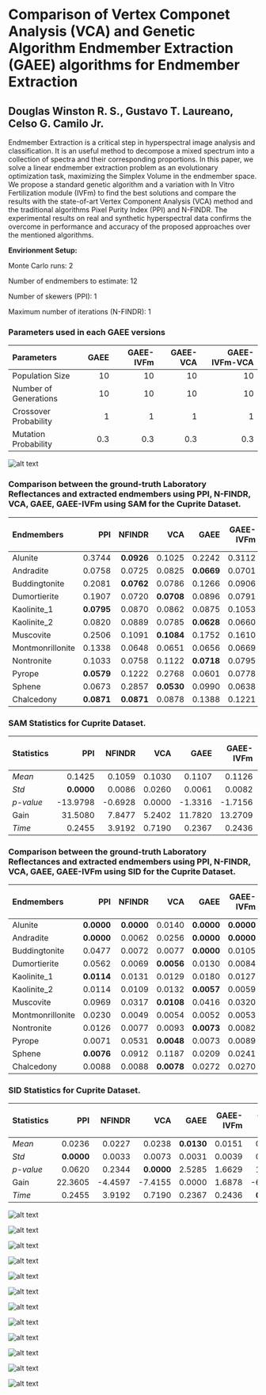 # Comparison of Vertex Componet Analysis (VCA) and Genetic Algorithm Endmember Extraction (GAEE) algorithms for Endmember Extraction

## Douglas Winston R. S., Gustavo T. Laureano, Celso G. Camilo Jr.

Endmember Extraction is a critical step in hyperspectral image analysis and classification. It is an useful method to decompose a mixed spectrum into a collection of spectra and their corresponding proportions. In this paper, we solve a linear endmember extraction problem as an evolutionary optimization task, maximizing the Simplex Volume in the endmember space. We propose a standard genetic algorithm and a variation with In Vitro Fertilization module (IVFm) to find the best solutions and compare the results with the state-of-art Vertex Component Analysis (VCA) method and the traditional algorithms Pixel Purity Index (PPI) and N-FINDR. The experimental results on real and synthetic hyperspectral data confirms the overcome in performance and accuracy of the proposed approaches over the mentioned algorithms.

**Envirionment Setup:**

Monte Carlo runs: 2 

Number of endmembers to estimate: 12 

Number of skewers (PPI): 1 

Maximum number of iterations (N-FINDR): 1 

### Parameters used in each GAEE versions

| Parameters            |   GAEE |   GAEE-IVFm |   GAEE-VCA |   GAEE-IVFm-VCA |
|:----------------------|-------:|------------:|-----------:|----------------:|
| Population Size       |   10   |        10   |       10   |            10   |
| Number of Generations |   10   |        10   |       10   |            10   |
| Crossover Probability |    1   |         1   |        1   |             1   |
| Mutation Probability  |    0.3 |         0.3 |        0.3 |             0.3 |

![alt text](./IMAGES/Convergence.png)

### Comparison between the ground-truth Laboratory Reflectances and extracted endmembers using PPI, N-FINDR, VCA, GAEE, GAEE-IVFm using SAM for the Cuprite Dataset.

| Endmembers       |    PPI |   NFINDR |    VCA |   GAEE |   GAEE-IVFm |   GAEE-VCA |   GAEE-IVFm-VCA |
|:-----------------|-------:|---------:|-------:|-------:|------------:|-----------:|----------------:|
| Alunite          | 0.3744 |   **0.0926** | 0.1025 | 0.2242 |      0.3112 |     **0.0926** |          **0.0926** |
| Andradite        | 0.0758 |   0.0725 | 0.0825 | **0.0669** |      0.0701 |     0.0710 |          0.0789 |
| Buddingtonite    | 0.2081 |   **0.0762** | 0.0786 | 0.1266 |      0.0906 |     0.1550 |          **0.0762** |
| Dumortierite     | 0.1907 |   0.0720 | **0.0708** | 0.0896 |      0.0791 |     0.0755 |          0.1209 |
| Kaolinite_1      | **0.0795** |   0.0870 | 0.0862 | 0.0875 |      0.1053 |     0.0870 |          0.0870 |
| Kaolinite_2      | 0.0820 |   0.0889 | 0.0785 | **0.0628** |      0.0660 |     0.0936 |          0.0658 |
| Muscovite        | 0.2506 |   0.1091 | **0.1084** | 0.1752 |      0.1610 |     0.1825 |          0.1211 |
| Montmonrillonite | 0.1338 |   0.0648 | 0.0651 | 0.0656 |      0.0669 |     0.0657 |          **0.0646** |
| Nontronite       | 0.1033 |   0.0758 | 0.1122 | **0.0718** |      0.0795 |     0.0789 |          0.0801 |
| Pyrope           | **0.0579** |   0.1222 | 0.2768 | 0.0601 |      0.0778 |     0.0670 |          0.0588 |
| Sphene           | 0.0673 |   0.2857 | **0.0530** | 0.0990 |      0.0638 |     0.1000 |          0.2182 |
| Chalcedony       | **0.0871** |   **0.0871** | 0.0878 | 0.1388 |      0.1221 |     **0.0871** |          **0.0871** |

### SAM Statistics for Cuprite Dataset. 

| Statistics   |      PPI |   NFINDR |    VCA |    GAEE |   GAEE-IVFm |   GAEE-VCA |   GAEE-IVFm-VCA |
|:-------------|---------:|---------:|-------:|--------:|------------:|-----------:|----------------:|
| _Mean_       |   0.1425 |   0.1059 | 0.1030 |  0.1107 |      0.1126 |     0.1040 |          **0.0976** |
| _Std_        |   **0.0000** |   0.0086 | 0.0260 |  0.0061 |      0.0082 |     0.0142 |          0.0018 |
| _p-value_    | -13.9798 |  -0.6928 | 0.0000 | -1.3316 |     -1.7156 |    **-0.1215** |          1.6440 |
| Gain         |  31.5080 |   7.8477 | 5.2402 | 11.7820 |     13.2709 |     6.1464 |         **-0.0000** |
| _Time_       |   0.2455 |   3.9192 | 0.7190 |  0.2367 |      0.2436 |     **0.2148** |          0.2480 |

### Comparison between the ground-truth Laboratory Reflectances and extracted endmembers using PPI, N-FINDR, VCA, GAEE, GAEE-IVFm using SID for the Cuprite Dataset.

| Endmembers       |    PPI |   NFINDR |    VCA |   GAEE |   GAEE-IVFm |   GAEE-VCA |   GAEE-IVFm-VCA |
|:-----------------|-------:|---------:|-------:|-------:|------------:|-----------:|----------------:|
| Alunite          | **0.0000** |   **0.0000** | 0.0140 | **0.0000** |      **0.0000** |     **0.0000** |          0.0107 |
| Andradite        | **0.0000** |   0.0062 | 0.0256 | **0.0000** |      **0.0000** |     **0.0000** |          0.0119 |
| Buddingtonite    | 0.0477 |   0.0072 | 0.0077 | **0.0000** |      0.0105 |     0.0325 |          0.0072 |
| Dumortierite     | 0.0562 |   0.0069 | **0.0056** | 0.0130 |      0.0084 |     0.0077 |          0.0197 |
| Kaolinite_1      | **0.0114** |   0.0131 | 0.0129 | 0.0180 |      0.0127 |     0.0131 |          0.0131 |
| Kaolinite_2      | 0.0114 |   0.0109 | 0.0132 | **0.0057** |      0.0059 |     0.0102 |          0.0061 |
| Muscovite        | 0.0969 |   0.0317 | **0.0108** | 0.0416 |      0.0320 |     0.0317 |          0.0189 |
| Montmonrillonite | 0.0230 |   0.0049 | 0.0054 | 0.0052 |      0.0053 |     0.0056 |          **0.0047** |
| Nontronite       | 0.0126 |   0.0077 | 0.0093 | **0.0073** |      0.0082 |     0.0076 |          0.0079 |
| Pyrope           | 0.0071 |   0.0531 | **0.0048** | 0.0073 |      0.0089 |     0.0144 |          0.0081 |
| Sphene           | **0.0076** |   0.0912 | 0.1187 | 0.0209 |      0.0241 |     0.0550 |          0.0550 |
| Chalcedony       | 0.0088 |   0.0088 | **0.0078** | 0.0272 |      0.0270 |     0.0088 |          0.0088 |

### SID Statistics for Cuprite Dataset. 

| Statistics   |     PPI |   NFINDR |     VCA |   GAEE |   GAEE-IVFm |   GAEE-VCA |   GAEE-IVFm-VCA |
|:-------------|--------:|---------:|--------:|-------:|------------:|-----------:|----------------:|
| _Mean_       |  0.0236 |   0.0227 |  0.0238 | **0.0130** |      0.0151 |     0.0160 |          0.0194 |
| _Std_        |  **0.0000** |   0.0033 |  0.0073 | 0.0031 |      0.0039 |     0.0029 |          0.0059 |
| _p-value_    |  0.0620 |   0.2344 |  **0.0000** | 2.5285 |      1.6629 |     1.8505 |          0.6786 |
| Gain         | 22.3605 |  -4.4597 | -7.4155 | 0.0000 |      1.6878 |    -6.3882 |        **-13.3555** |
| _Time_       |  0.2455 |   3.9192 |  0.7190 | 0.2367 |      0.2436 |     **0.2148** |          0.2480 |

![alt text](./IMAGES/Alunite_Endmember.png)

![alt text](./IMAGES/Andradite_Endmember.png)

![alt text](./IMAGES/Buddingtonite_Endmember.png)

![alt text](./IMAGES/Dumortierite_Endmember.png)

![alt text](./IMAGES/Kaolinite_1_Endmember.png)

![alt text](./IMAGES/Kaolinite_2_Endmember.png)

![alt text](./IMAGES/Muscovite_Endmember.png)

![alt text](./IMAGES/Montmonrillonite_Endmember.png)

![alt text](./IMAGES/Nontronite_Endmember.png)

![alt text](./IMAGES/Pyrope_Endmember.png)

![alt text](./IMAGES/Sphene_Endmember.png)

![alt text](./IMAGES/Chalcedony_Endmember.png)

